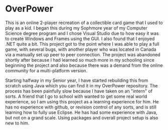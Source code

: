 OverPower
==========

This is an online 2-player recreation of a collectible card game that I used to play as a kid. 
I began this during my Sophmore year of my Computer Science degree program and I chose Visual 
Studio due to how easy it was to create Windows and Frames using the GUI. I also found that I 
enjoyed .NET quite a bit. This project got to the point where I was able to play a full game, 
with several bugs, with another player who was located in Canada via a manually set up peer to 
peer connection. The project was abandoned shortly after because I had learned so much more in 
my schooling since beginning the project and also because there was a demand from the online 
community for a multi-platform version.

Starting halfway in my Senior year, I have started rebuilding this from scratch using Java which 
you can find it in my OverPower repository. The process has been painfully slow because I have 
taken on an "intern" of sorts. A friend that I go to school with wanted to get some real world 
experience, so I am using this project as a learning experience for him. He has no experience 
with github, or revision control of any sorts, and is still learning how to fully use Eclipse. 
He has had some experience with Java, but not on a grand scale. Using packages and overall 
project setup is also new to him. 